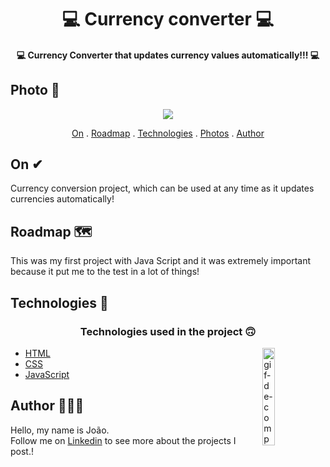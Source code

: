 <h1 align="center">
  💻 Currency converter 💻
</h1>

<h4 align="center">
  💻 Currency Converter that updates currency values automatically!!! 💻
</h4>

## Photo 🎴
   <div align='center' >
   <img src="./src/assets/movie.gif">
  
   </div>

<p align="center">   
   <a href="#On">On</a> .
   <a href="#Roadmap">Roadmap</a> .
   <a href="#Technologies">Technologies</a> .
   <a href="#Photos">Photos</a> . 
   <a href="#Author">Author</a> 
   
 </p>
   
 ## On ✔
     
     
   <p> Currency conversion project, which can be used at any time as it updates currencies automatically!</p>
   
   
   
   
   
 ## Roadmap 🗺
   
   <p> This was my first project with Java Script and it was extremely important because it put me to the test in a lot of things! </p>
   
  ## Technologies 🚀
   
   <h3 align="center"> Technologies used in the project 🙃 </h3>
   
   <img src='./src/assets/computer1.gif' alt='gif-de-computador' align='right' width='20%'/>
   
- [HTML](https://www.w3schools.com/html/)
- [CSS](https://www.w3schools.com/css/)
- [JavaScript](https://www.javascript.com/)
   
   
   
## Author 🙋🏾‍♂️
   <p> Hello, my name is João. <br> Follow me on <a href="https://www.linkedin.com/in/joaosoaressilva/" target="_blank">Linkedin</a> to see more about the projects I post.!</p>
